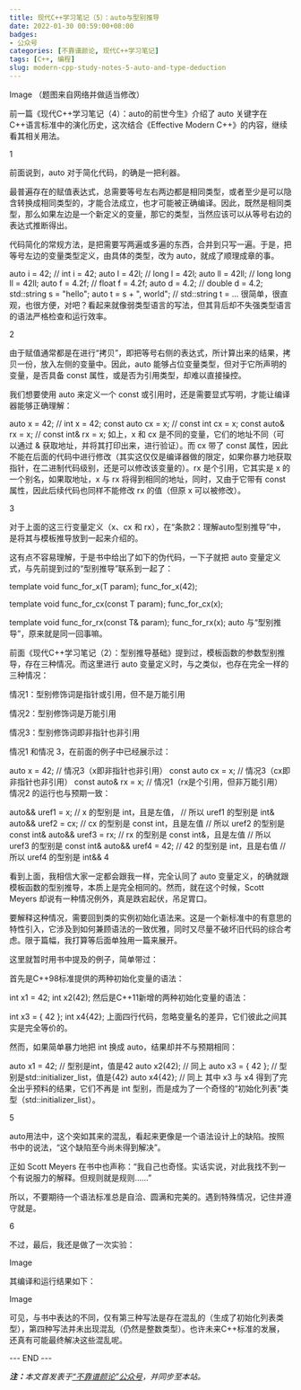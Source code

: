 ```yaml
---
title: 现代C++学习笔记（5）：auto与型别推导
date: 2022-01-30 00:59:00+08:00
badges:
- 公众号
categories: [不靠谱颜论, 现代C++学习笔记]
tags: [C++, 编程]
slug: modern-cpp-study-notes-5-auto-and-type-deduction
---
```


Image
（题图来自网络并做适当修改）

前一篇《现代C++学习笔记（4）：auto的前世今生》介绍了 auto 关键字在 C++语言标准中的演化历史，这次结合《Effective Modern C++》的内容，继续看其相关用法。

1

前面说到，auto 对于简化代码，的确是一把利器。

最普遍存在的赋值表达式，总需要等号左右两边都是相同类型，或者至少是可以隐含转换成相同类型的，才能合法成立，也才可能被正确编译。因此，既然是相同类型，那么如果左边是一个新定义的变量，那它的类型，当然应该可以从等号右边的表达式推断得出。

代码简化的常规方法，是把需要写两遍或多遍的东西，合并到只写一遍。于是，把等号左边的变量类型定义，由具体的类型，改为 auto，就成了顺理成章的事。

auto i = 42; // int i = 42;
auto l = 42l; // long l = 42l;
auto ll = 42ll; // long long ll = 42ll;
auto f = 4.2f; // float f = 4.2f;
auto d = 4.2; // double d = 4.2;
std::string s = "hello";
auto t = s + ", world"; // std::string t = ...
很简单，很直观，也很方便，对吧？看起来就像弱类型语言的写法，但其背后却不失强类型语言的语法严格检查和运行效率。

2

由于赋值通常都是在进行“拷贝”，即把等号右侧的表达式，所计算出来的结果，拷贝一份，放入左侧的变量中。因此，auto 能够占位变量类型，但对于它所声明的变量，是否具备 const 属性，或是否为引用类型，却难以直接操控。

我们想要使用 auto 来定义一个 const 或引用时，还是需要显式写明，才能让编译器能够正确理解：

auto x = 42; // int x = 42;
const auto cx = x; // const int cx = x;
const auto& rx = x; // const int& rx = x;
如上，x 和 cx 是不同的变量，它们的地址不同（可以通过 & 获取地址，并将其打印出来，进行验证）。而 cx 带了 const 属性，因此不能在后面的代码中进行修改（其实这仅仅是编译器做的限定，如果你暴力地获取指针，在二进制代码级别，还是可以修改该变量的）。rx 是个引用，它其实是 x 的一个别名，如果取地址，x 与 rx 将得到相同的地址，同时，又由于它带有 const 属性，因此后续代码也同样不能修改 rx 的值（但原 x 可以被修改）。

3

对于上面的这三行变量定义（x、cx 和 rx），在“条款2：理解auto型别推导”中，是将其与模板推导放到一起来介绍的。

这有点不容易理解，于是书中给出了如下的伪代码，一下子就把 auto 变量定义式，与先前提到过的“型别推导”联系到一起了：

template<typename T>
void func_for_x(T param);
func_for_x(42);

template<typename T>
void func_for_cx(const T param);
func_for_cx(x);

template<typename T>
void func_for_rx(const T& param);
func_for_rx(x);
auto 与“型别推导”，原来就是同一回事嘛。

前面《现代C++学习笔记（2）：型别推导基础》提到过，模板函数的参数型别推导，存在三种情况。而这里进行 auto 变量定义时，与之类似，也存在完全一样的三种情况：

情况1：型别修饰词是指针或引用，但不是万能引用

情况2：型别修饰词是万能引用

情况3：型别修饰词即非指针也非引用

情况1 和情况 3，在前面的例子中已经展示过：

auto x = 42; // 情况3（x即非指针也非引用）
const auto cx = x; // 情况3（cx即非指针也非引用）
const auto& rx = x; // 情况1（rx是个引用，但非万能引用）
情况2 的运行也与预期一致：

auto&& uref1 = x; // x 的型别是 int，且是左值，
                  // 所以 uref1 的型别是 int&
auto&& uref2 = cx; // cx 的型别是 const int，且是左值
                   // 所以 uref2 的型别是 const int&
auto&& uref3 = rx; // rx 的型别是 const int&，且是左值
                   // 所以 uref3 的型别是 const int&
auto&& uref4 = 42; // 42 的型别是 int，且是右值
                   // 所以 uref4 的型别是 int&&
4

看到上面，我相信大家一定都会跟我一样，完全认同了 auto 变量定义，的确就跟模板函数的型别推导，本质上是完全相同的。然而，就在这个时候，Scott Meyers 却说有一种情况例外，真是跌宕起伏，吊足胃口。

要解释这种情况，需要回到类的实例初始化语法来。这是一个新标准中的有意思的特性引入，它涉及到如何兼顾语法的一致优雅，同时又尽量不破坏旧代码的综合考虑。限于篇幅，我打算等后面单独用一篇来展开。

这里就暂时用书中提及的例子，简单带过：

首先是C++98标准提供的两种初始化变量的语法：

int x1 = 42;
int x2(42);
然后是C++11新增的两种初始化变量的语法：

int x3 = { 42 };
int x4{42};
上面四行代码，忽略变量名的差异，它们彼此之间其实是完全等价的。

然而，如果简单暴力地把 int 换成 auto，结果却并不与预期相同：

auto x1 = 42; // 型别是int，值是42
auto x2(42); // 同上
auto x3 = { 42 }; // 型别是std::initializer_list<int>，值是{42}
auto x4{42}; // 同上
其中 x3 与 x4 得到了完全出乎预料的结果，它们不再是 int 型别，而是成为了一个奇怪的“初始化列表”类型（std::initializer_list<int>）。

5

auto用法中，这个突如其来的混乱，看起来更像是一个语法设计上的缺陷。按照书中的说法，“这个缺陷至今尚未得到解决”。

正如 Scott Meyers 在书中也声称：“我自己也奇怪。实话实说，对此我找不到一个有说服力的解释。但规则就是规则……”

所以，不要期待一个语法标准总是自洽、圆满和完美的。遇到特殊情况，记住并遵守就是。

6

不过，最后，我还是做了一次实验：

Image

其编译和运行结果如下：

Image

可见，与书中表达的不同，仅有第三种写法是存在混乱的（生成了初始化列表类型），第四种写法并未出现混乱（仍然是整数类型）。也许未来C++标准的发展，还真有可能最终解决这些混乱呢。

<div class="p-5 text-center">--- END ---</div>

<i><b>注：</b>本文首发表于[“不靠谱颜论”公众号](https://mp.weixin.qq.com/s/Eb1ZCZtlDU2Ajt3r5zOLWw)，并同步至本站。</i>
